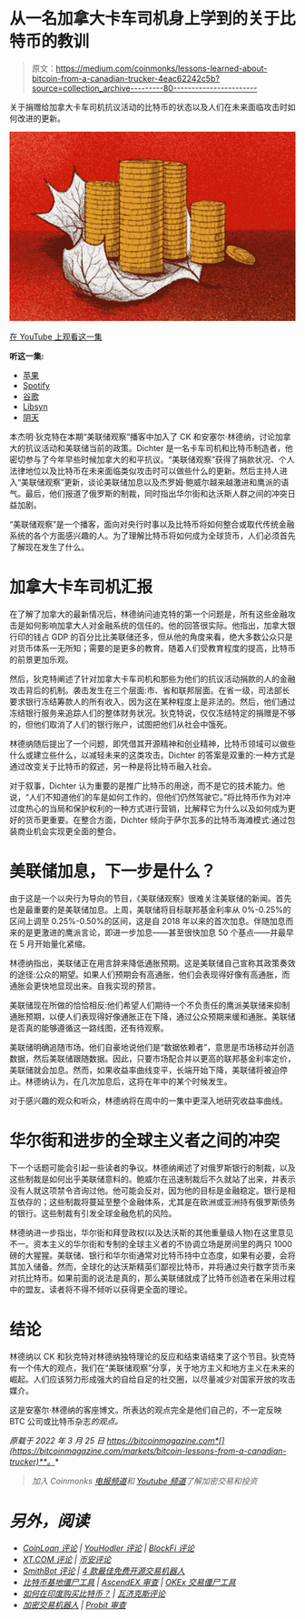 # 从一名加拿大卡车司机身上学到的关于比特币的教训

> 原文：<https://medium.com/coinmonks/lessons-learned-about-bitcoin-from-a-canadian-trucker-4eac62242c5b?source=collection_archive---------80----------------------->

关于捐赠给加拿大卡车司机抗议活动的比特币的状态以及人们在未来面临攻击时如何改进的更新。

![](img/bd33a3f5fb19579f3b688d1c8d12bc45.png)

[在 YouTube 上观看这一集](https://youtu.be/z-DTJOVMUK8)

**听这一集:**

*   [苹果](https://podcasts.apple.com/de/podcast/lessons-learned-from-a-canadian-trucker-rate-hikes/id1543640492?i=1000555005157&l=en)
*   [Spotify](https://open.spotify.com/episode/6CEiSOhVgBEzvoztr6hZwk?si=7fb4d708c43843c3)
*   [谷歌](https://podcasts.google.com/feed/aHR0cHM6Ly9mZWR3YXRjaC5saWJzeW4uY29tL3Jzcw/episode/NjA1MDljNmQtOGViMi00YzE4LWEzNjEtZWM1MjUwZGM3MDI4?sa=X&ved=0CAUQkfYCahcKEwjY0N_R2Nz2AhUAAAAAHQAAAAAQAQ)
*   [Libsyn](https://fedwatch.libsyn.com/lessons-learned-from-a-canadian-trucker-rate-hikes-and-more-ft-benjamin-dichtor-fed-86)
*   [阴天](https://overcast.fm/+m2adTIdYI)

本杰明·狄克特在本期“美联储观察”播客中加入了 CK 和安塞尔·林德纳，讨论加拿大的抗议活动和美联储当前的政策。Dichter 是一名卡车司机和比特币制造者，他密切参与了今年早些时候加拿大的和平抗议。“美联储观察”获得了捐款状况、个人法律地位以及比特币在未来面临类似攻击时可以做些什么的更新。然后主持人进入“美联储观察”更新，谈论美联储加息以及杰罗姆·鲍威尔越来越激进和鹰派的语气。最后，他们报道了俄罗斯的制裁，同时指出华尔街和达沃斯人群之间的冲突日益加剧。

“美联储观察”是一个播客，面向对央行时事以及比特币将如何整合或取代传统金融系统的各个方面感兴趣的人。为了理解比特币将如何成为全球货币，人们必须首先了解现在发生了什么。

# 加拿大卡车司机汇报

在了解了加拿大的最新情况后，林德纳问迪克特的第一个问题是，所有这些金融攻击是如何影响加拿大人对金融系统的信任的。他的回答很实际。他指出，加拿大银行印的钱占 GDP 的百分比比美联储还多，但从他的角度来看，绝大多数公众只是对货币体系一无所知；需要的是更多的教育。随着人们受教育程度的提高，比特币的前景更加乐观。

然后，狄克特阐述了针对加拿大卡车司机和那些为他们的抗议活动捐款的人的金融攻击背后的机制。袭击发生在三个层面:市、省和联邦层面。在省一级，司法部长要求银行冻结筹款人的所有收入，因为这在某种程度上是非法的。然后，他们通过冻结银行服务来追踪人们的整体财务状况。狄克特说，仅仅冻结特定的捐赠是不够的，但他们取消了人们的银行账户，试图把他们从社会中饿死。

林德纳随后提出了一个问题，即凭借其开源精神和创业精神，比特币领域可以做些什么或建立些什么，以减轻未来的这类攻击。Dichter 的答案是双重的:一种方式是通过改变关于比特币的叙述，另一种是将比特币融入社会。

对于叙事，Dichter 认为重要的是推广比特币的用途，而不是它的技术能力。他说，“人们不知道他们的车是如何工作的，但他们仍然驾驶它。”将比特币作为对冲过度热心的当局和保护权利的一种方式进行营销，比解释它为什么以及如何成为更好的货币更重要。在整合方面，Dichter 倾向于萨尔瓦多的比特币海滩模式:通过包装商业机会实现更全面的整合。

# 美联储加息，下一步是什么？

由于这是一个以央行为导向的节目，《美联储观察》很难关注美联储的新闻。首先也是最重要的是美联储加息。上周，美联储将目标联邦基金利率从 0%-0.25%的区间上调至 0.25%-0.50%的区间，这是自 2018 年以来的首次加息。伴随加息而来的是更激进的鹰派言论，即进一步加息——甚至很快加息 50 个基点——并最早在 5 月开始量化紧缩。

林德纳指出，美联储正在用言辞来降低通胀预期。这是美联储自己宣称其政策奏效的途径:公众的期望。如果人们预期会有高通胀，他们会表现得好像有高通胀，而通胀会更快地显现出来。自我实现的预言。

美联储现在所做的恰恰相反:他们希望人们期待一个不负责任的鹰派美联储来抑制通胀预期，以便人们表现得好像通胀正在下降，通过公众预期来缓和通胀。美联储是否真的能够遵循这一路线图，还有待观察。

美联储明确追随市场。他们自豪地说他们是“数据依赖者”，意思是市场移动并创造数据，然后美联储跟随数据。因此，只要市场配合并以更高的联邦基金利率定价，美联储就会加息。然而，如果收益率曲线变平，长端开始下降，美联储将被迫停止。林德纳认为，在几次加息后，这将在年中的某个时候发生。

对于感兴趣的观众和听众，林德纳将在周中的一集中更深入地研究收益率曲线。

# 华尔街和进步的全球主义者之间的冲突

下一个话题可能会引起一些读者的争议。林德纳阐述了对俄罗斯银行的制裁，以及这些制裁是如何出乎美联储意料的。鲍威尔在迅速制裁后不久就站了出来，并表示没有人就这项禁令咨询过他。他可能会反对，因为他的目标是金融稳定。银行是相互依存的；这些制裁将蔓延至整个金融体系，尤其是在欧洲或亚洲持有俄罗斯债务的银行。这些制裁有引发全球金融危机的风险。

林德纳进一步指出，华尔街和拜登政权(以及达沃斯的其他重量级人物)在这里意见不一。资本主义的华尔街和专制的全球主义者的不协调立场是房间里的两只 1000 磅的大猩猩。美联储、银行和华尔街通常对比特币持中立态度，如果有必要，会将其加入储备。然而，全球化的达沃斯精英们鄙视比特币，并将通过央行数字货币来对抗比特币。如果前面的说法是真的，那么美联储就成了比特币创造者在采用过程中的盟友。读者将不得不倾听以获得更全面的理论。

# 结论

林德纳以 CK 和狄克特对林德纳独特理论的反应和结束语结束了这个节目。狄克特有一个伟大的观点，我们在“美联储观察”分享，关于地方主义和地方主义在未来的崛起。人们应该努力形成强大的自给自足的社交圈，以尽量减少对国家开放的攻击媒介。

这是安塞尔·林德纳的客座博文。所表达的观点完全是他们自己的，不一定反映 BTC 公司或比特币杂志*的观点。*

*原载于 2022 年 3 月 25 日 https://bitcoinmagazine.com*[](https://bitcoinmagazine.com/markets/bitcoin-lessons-from-a-canadian-trucker)**。**

> *加入 Coinmonks [电报频道](https://t.me/coincodecap)和 [Youtube 频道](https://www.youtube.com/c/coinmonks/videos)了解加密交易和投资*

# *另外，阅读*

*   *[CoinLoan 评论](https://coincodecap.com/coinloan-review) | [YouHodler 评论](/coinmonks/youhodler-4-easy-ways-to-make-money-98969b9689f2) | [BlockFi 评论](https://coincodecap.com/blockfi-review)*
*   *[XT.COM 评论](https://coincodecap.com/profittradingapp-for-binance) | [币安评论](https://coincodecap.com/xt-com-review)*
*   *[SmithBot 评论](https://coincodecap.com/smithbot-review) | [4 款最佳免费开源交易机器人](https://coincodecap.com/free-open-source-trading-bots)*
*   *[比特币基地僵尸工具](/coinmonks/coinbase-bots-ac6359e897f3) | [AscendEX 审查](/coinmonks/ascendex-review-53e829cf75fa) | [OKEx 交易僵尸工具](/coinmonks/okex-trading-bots-234920f61e60)*
*   *[如何在印度购买比特币？](/coinmonks/buy-bitcoin-in-india-feb50ddfef94) | [瓦济克斯评论](/coinmonks/wazirx-review-5c811b074f5b)*
*   *[加密交易机器人](/coinmonks/crypto-trading-bot-c2ffce8acb2a) | [Probit 审查](https://coincodecap.com/probit-review)*